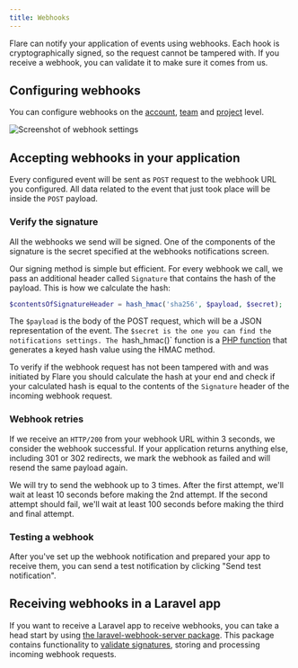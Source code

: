 ```yaml
---
title: Webhooks
---
```


Flare can notify your application of events using webhooks. Each hook is cryptographically signed, so the request cannot be tampered with. If you receive a webhook, you can validate it to make sure it comes from us.

## Configuring webhooks

You can configure webhooks on the [account](/docs/configuring-notifications#on-the-account-level), [team](/docs/configuring-notifications#on-the-team-level) and [project](/docs/configuring-notifications#on-the-project-level) level. 

![Screenshot of webhook settings](/images/docs/webhook-settings.png)

## Accepting webhooks in your application

Every configured event will be sent as `POST` request to the webhook URL you configured. All data related to the event that just took place will be inside the `POST` payload.

### Verify the signature

All the webhooks we send will be signed. One of the components of the signature is the secret specified at the webhooks notifications screen. 

Our signing method is simple but efficient. For every webhook we call, we pass an additional header called  `Signature` that contains the hash of the payload. This is how we calculate the hash:

```php
$contentsOfSignatureHeader = hash_hmac('sha256', $payload, $secret);
```

The `$payload` is the body of the POST request, which will be a JSON representation of the event. The `$secret is the one you can find the notifications settings. The `hash_hmac()` function is a [PHP function](https://www.php.net/hash_hmac) that generates a keyed hash value using the HMAC method.

To verify if the webhook request has not been tampered with and was initiated by Flare you should calculate the hash at your end and check if your calculated hash is equal to the contents of the `Signature` header of the incoming webhook request.

### Webhook retries

If we receive an `HTTP/200` from your webhook URL within 3 seconds, we consider the webhook successful. If your application returns anything else, including 301 or 302 redirects, we mark the webhook as failed and will resend the same payload again.

We will try to send the webhook up to 3 times. After the first attempt, we'll wait at least 10 seconds before making the 2nd attempt. If the second attempt should fail, we'll wait at least 100 seconds before making the third and final attempt.

### Testing a webhook

After you've set up the webhook notification and prepared your app to receive them, you can send a test notification by clicking "Send test notification".

## Receiving webhooks in a Laravel app

If you want to receive a Laravel app to receive webhooks, you can take a head start by using [the laravel-webhook-server package](https://github.com/spatie/laravel-webhook-client). This package contains functionality to [validate signatures](https://github.com/spatie/laravel-webhook-client#verifying-the-signature-of-incoming-webhooks), storing and processing incoming webhook requests.
